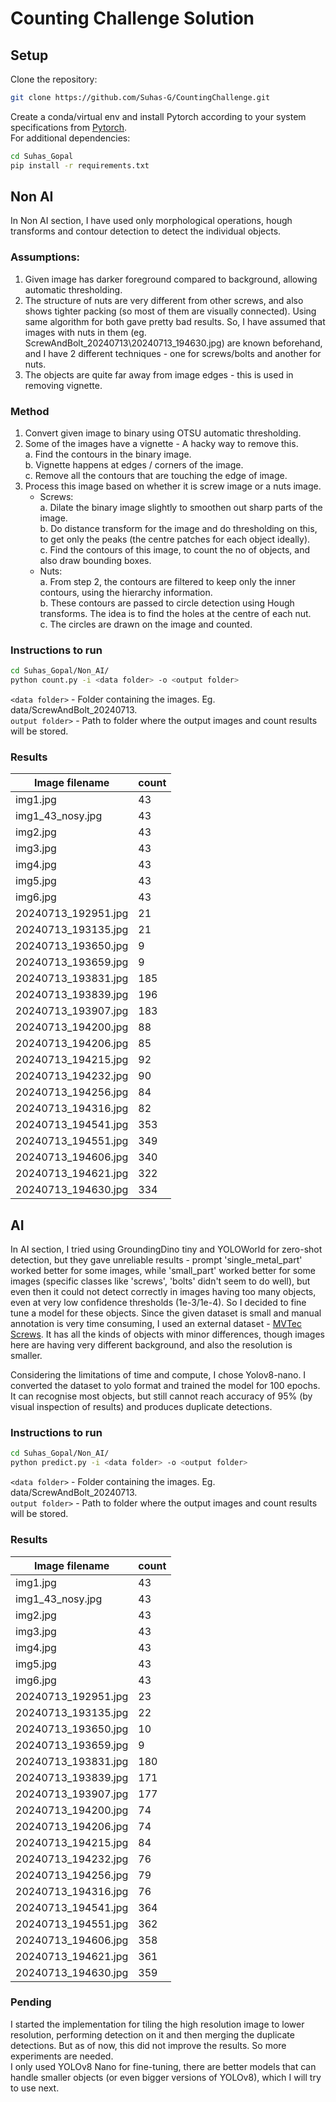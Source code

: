 # Counting Challenge Solution


## Setup

Clone the repository:
```bash
git clone https://github.com/Suhas-G/CountingChallenge.git
```

Create a conda/virtual env and install Pytorch according to your system specifications from [Pytorch](https://pytorch.org/get-started/locally/).  
For additional dependencies:

```bash
cd Suhas_Gopal
pip install -r requirements.txt
```

## Non AI

In Non AI section, I have used only morphological operations, hough transforms and contour detection to detect the individual objects.

### Assumptions:
1. Given image has darker foreground compared to background, allowing automatic thresholding.
2. The structure of nuts are very different from other screws, and also shows tighter packing (so most of them are visually connected). Using same algorithm for both gave pretty bad results. So, I have assumed that images with nuts in them (eg. ScrewAndBolt_20240713\20240713_194630.jpg) are known beforehand, and I have 2 different techniques - one for screws/bolts and another for nuts.
3. The objects are quite far away from image edges - this is used in removing vignette.


### Method
1. Convert given image to binary using OTSU automatic thresholding.  
2. Some of the images have a vignette - A hacky way to remove this.  
    a. Find the contours in the binary image.  
    b. Vignette happens at edges / corners of the image.  
    c. Remove all the contours that are touching the edge of image.  
3. Process this image based on whether it is screw image or a nuts image.  
    - Screws:  
        a. Dilate the binary image slightly to smoothen out sharp parts of the image.  
        b. Do distance transform for the image and do thresholding on this, to get only the peaks  (the centre patches for each object ideally).  
        c. Find the contours of this image, to count the no of objects, and also draw bounding boxes.  
    - Nuts:  
        a. From step 2, the contours are filtered to keep only the inner contours, using the hierarchy information.  
        b. These contours are passed to circle detection using Hough transforms. The idea is to find the holes at the centre of each nut.  
        c. The circles are drawn on the image and counted.  

### Instructions to run

```bash
cd Suhas_Gopal/Non_AI/
python count.py -i <data folder> -o <output folder>
```
`<data folder>` - Folder containing the images. Eg. data/ScrewAndBolt_20240713.  
`output folder>` - Path to folder where the output images and count results will be stored.

### Results


| Image filename | count |
|----------------|-------|
| img1.jpg | 43 |
| img1_43_nosy.jpg | 43 |
| img2.jpg | 43 |
| img3.jpg | 43 |
| img4.jpg | 43 |
| img5.jpg | 43 |
| img6.jpg | 43 |
| 20240713_192951.jpg | 21 |
| 20240713_193135.jpg | 21 |
| 20240713_193650.jpg | 9 |
| 20240713_193659.jpg | 9 |
| 20240713_193831.jpg | 185 |
| 20240713_193839.jpg | 196 |
| 20240713_193907.jpg | 183 |
| 20240713_194200.jpg | 88 |
| 20240713_194206.jpg | 85 |
| 20240713_194215.jpg | 92 |
| 20240713_194232.jpg | 90 |
| 20240713_194256.jpg | 84 |
| 20240713_194316.jpg | 82 |
| 20240713_194541.jpg | 353 |
| 20240713_194551.jpg | 349 |
| 20240713_194606.jpg | 340 |
| 20240713_194621.jpg | 322 |
| 20240713_194630.jpg | 334 |


## AI

In AI section, I tried using GroundingDino tiny and YOLOWorld for zero-shot detection, but they gave unreliable results - prompt 'single_metal_part' worked better for some images, while 'small_part' worked better for some images (specific classes like 'screws', 'bolts' didn't seem to do well), but even then it could not detect correctly in images having too many objects, even at very low confidence thresholds (1e-3/1e-4). So I decided to fine tune a model for these objects. Since the given dataset is small and manual annotation is very time consuming, I used an external dataset - [MVTec Screws](https://www.kaggle.com/datasets/ipythonx/mvtec-screws). It has all the kinds of objects with minor differences, though images here are having very different background, and also the resolution is smaller.

Considering the limitations of time and compute, I chose Yolov8-nano. I converted the dataset to yolo format and trained the model for 100 epochs.
It can recognise most objects, but still cannot reach accuracy of 95% (by visual inspection of results) and produces duplicate detections.



### Instructions to run

```bash
cd Suhas_Gopal/Non_AI/
python predict.py -i <data folder> -o <output folder>
```
`<data folder>` - Folder containing the images. Eg. data/ScrewAndBolt_20240713.  
`output folder>` - Path to folder where the output images and count results will be stored.


### Results

| Image filename | count |
|----------------|-------|
| img1.jpg | 43 |
| img1_43_nosy.jpg | 43 |
| img2.jpg | 43 |
| img3.jpg | 43 |
| img4.jpg | 43 |
| img5.jpg | 43 |
| img6.jpg | 43 |
| 20240713_192951.jpg | 23 |
| 20240713_193135.jpg | 22 |
| 20240713_193650.jpg | 10 |
| 20240713_193659.jpg | 9 |
| 20240713_193831.jpg | 180 |
| 20240713_193839.jpg | 171 |
| 20240713_193907.jpg | 177 |
| 20240713_194200.jpg | 74 |
| 20240713_194206.jpg | 74 |
| 20240713_194215.jpg | 84 |
| 20240713_194232.jpg | 76 |
| 20240713_194256.jpg | 79 |
| 20240713_194316.jpg | 76 |
| 20240713_194541.jpg | 364 |
| 20240713_194551.jpg | 362 |
| 20240713_194606.jpg | 358 |
| 20240713_194621.jpg | 361 |
| 20240713_194630.jpg | 359 |


### Pending
I started the implementation for tiling the high resolution image to lower resolution, performing detection on it and then merging the duplicate detections. But as of now, this did not improve the results. So more experiments are needed.  
I only used YOLOv8 Nano for fine-tuning, there are better models that can handle smaller objects (or even bigger versions of YOLOv8), which I will try to use next.